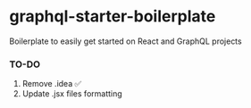 # graphql-starter-boilerplate
Boilerplate to easily get started on React and GraphQL projects

### TO-DO
1. Remove .idea  ✅
2. Update .jsx files formatting